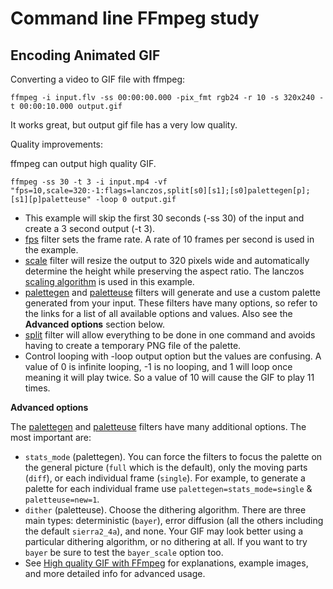 # Command line FFmpeg study

## Encoding Animated GIF

Converting a video to GIF file with ffmpeg:

`ffmpeg -i input.flv -ss 00:00:00.000 -pix_fmt rgb24 -r 10 -s 320x240 -t 00:00:10.000 output.gif`

It works great, but output gif file has a very low quality.

Quality improvements:

ffmpeg can output high quality GIF. 

`ffmpeg -ss 30 -t 3 -i input.mp4 -vf "fps=10,scale=320:-1:flags=lanczos,split[s0][s1];[s0]palettegen[p];[s1][p]paletteuse" -loop 0 output.gif`

- This example will skip the first 30 seconds (-ss 30) of the input and create a 3 second output (-t 3).
- [fps](https://ffmpeg.org/ffmpeg-filters.html#fps) filter sets the frame rate. A rate of 10 frames per second is used in the example.
- [scale](https://ffmpeg.org/ffmpeg-filters.html#scale) filter will resize the output to 320 pixels wide and 
  automatically determine the height while preserving the aspect ratio. The lanczos 
  [scaling algorithm](https://ffmpeg.org/ffmpeg-scaler.html) is used in this example.
- [palettegen](https://ffmpeg.org/ffmpeg-filters.html#palettegen) and [paletteuse](https://ffmpeg.org/ffmpeg-filters.html#paletteuse) 
  filters will generate and use a custom palette generated from your input. 
  These filters have many options, so refer to the links for a list of all available options and values. 
  Also see the **Advanced options** section below.
- [split](https://ffmpeg.org/ffmpeg-filters.html#split) filter will allow everything to be done in one command and 
  avoids having to create a temporary PNG file of the palette.
- Control looping with -loop output option but the values are confusing. A value of 0 is infinite looping, -1 is no looping, 
  and 1 will loop once meaning it will play twice. So a value of 10 will cause the GIF to play 11 times.

**Advanced options**

The [palettegen](https://ffmpeg.org/ffmpeg-filters.html#palettegen) and [paletteuse](https://ffmpeg.org/ffmpeg-filters.html#paletteuse) filters have many additional options. 
The most important are:

- `stats_mode` (palettegen). You can force the filters to focus the palette on the general picture (`full` which is the default), 
  only the moving parts (`diff`), or each individual frame (`single`). For example, to generate a palette for each individual 
  frame use `palettegen=stats_mode=single` & `paletteuse=new=1`.
- `dither` (paletteuse). Choose the dithering algorithm. There are three main types: deterministic (`bayer`), error diffusion (all the others including the default `sierra2_4a`), and none. Your GIF may look better using a particular dithering algorithm, or no dithering at all. If you want to try `bayer` be sure to test the `bayer_scale` option too.
- See [High quality GIF with FFmpeg](http://blog.pkh.me/p/21-high-quality-gif-with-ffmpeg.html) for explanations, 
  example images, and more detailed info for advanced usage.


